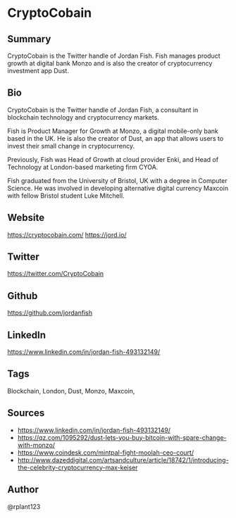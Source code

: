 # CryptoCobain 

## Summary
CryptoCobain is the Twitter handle of Jordan Fish. Fish manages product growth at digital bank Monzo and is also the creator of cryptocurrency investment app Dust.

## Bio
CryptoCobain is the Twitter handle of Jordan Fish, a consultant in blockchain technology and cryptocurrency markets. 

Fish is Product Manager for Growth at Monzo, a digital mobile-only bank based in the UK. He is also the creator of Dust, an app that allows users to invest their small change in cryptocurrency. 

Previously, Fish was Head of Growth at cloud provider Enki, and Head of Technology at London-based marketing firm CYOA.

Fish graduated from the University of Bristol, UK with a degree in Computer Science. He was involved in developing alternative digital currency Maxcoin with fellow Bristol student Luke Mitchell. 

## Website
https://cryptocobain.com/
https://jord.io/

## Twitter
https://twitter.com/CryptoCobain

## Github
https://github.com/jordanfish

## LinkedIn
https://www.linkedin.com/in/jordan-fish-493132149/

## Tags
Blockchain, London, Dust, Monzo, Maxcoin,

## Sources
* https://www.linkedin.com/in/jordan-fish-493132149/
* https://qz.com/1095292/dust-lets-you-buy-bitcoin-with-spare-change-with-monzo/
* https://www.coindesk.com/mintpal-fight-moolah-ceo-court/
* http://www.dazeddigital.com/artsandculture/article/18742/1/introducing-the-celebrity-cryptocurrency-max-keiser

## Author
@rplant123
